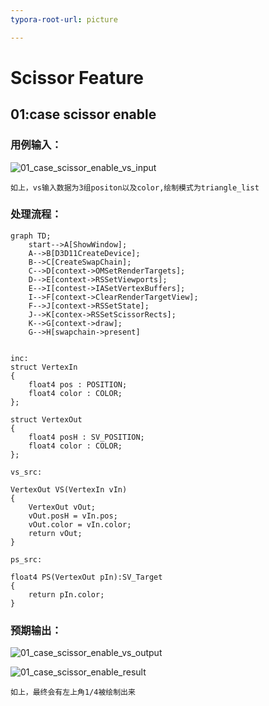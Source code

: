 ```yaml
---
typora-root-url: picture

---
```


# Scissor Feature

## 01:case scissor enable

### 用例输入：

![01_case_scissor_enable_vs_input](/01_case_scissor_enable_vs_input.png)

```
如上，vs输入数据为3组positon以及color,绘制模式为triangle_list
```



### 处理流程：

```mermaid
graph TD;
	start-->A[ShowWindow];
	A-->B[D3D11CreateDevice];
	B-->C[CreateSwapChain];
	C-->D[context->OMSetRenderTargets];
	D-->E[context->RSSetViewports];
	E-->I[contest->IASetVertexBuffers];
	I-->F[context->ClearRenderTargetView];
	F-->J[context->RSSetState];
	J-->K[contex->RSSetScissorRects];
	K-->G[context->draw];
	G-->H[swapchain->present]
	
```



```hlsl
inc:
struct VertexIn
{
    float4 pos : POSITION;
    float4 color : COLOR;    
};

struct VertexOut
{
    float4 posH : SV_POSITION;
    float4 color : COLOR;
};
```

```hlsl
vs_src:

VertexOut VS(VertexIn vIn)
{
    VertexOut vOut;
    vOut.posH = vIn.pos;
    vOut.color = vIn.color;
    return vOut;
}
```

```hlsl
ps_src:

float4 PS(VertexOut pIn):SV_Target
{    
    return pIn.color;
}
```



### 预期输出：

![01_case_scissor_enable_vs_output](/01_case_scissor_enable_vs_output.png)



![01_case_scissor_enable_result](/01_case_scissor_enable_result.png)



```
如上，最终会有左上角1/4被绘制出来
```

